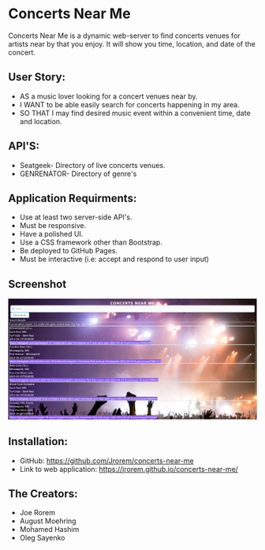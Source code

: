 # Concerts Near Me

Concerts Near Me is a dynamic web-server to find concerts venues for artists near by that you enjoy. 
It will show you time, location, and date of the concert. 

## User Story:
* AS a music lover looking for a concert venues near by.
* I WANT to be able easily search for concerts happening in my area.
* SO THAT I may find desired music event within a convenient time, date and location.

## API'S:
* Seatgeek- Directory of live concerts venues.  
* GENRENATOR- Directory of genre's 

## Application Requirments:
* Use at least two server-side API's.
* Must be responsive.
* Have a polished UI.
* Use a CSS framework other than Bootstrap.
* Be deployed to GitHub Pages.
* Must be interactive (i.e: accept and respond to user input)

## Screenshot
![final work](./assets/img/Screenshot.jpg.png)

## Installation:
* GitHub: https://github.com/Jrorem/concerts-near-me
* Link to web application: https://jrorem.github.io/concerts-near-me/


## The Creators:
* Joe Rorem
* August Moehring
* Mohamed Hashim 
* Oleg Sayenko

